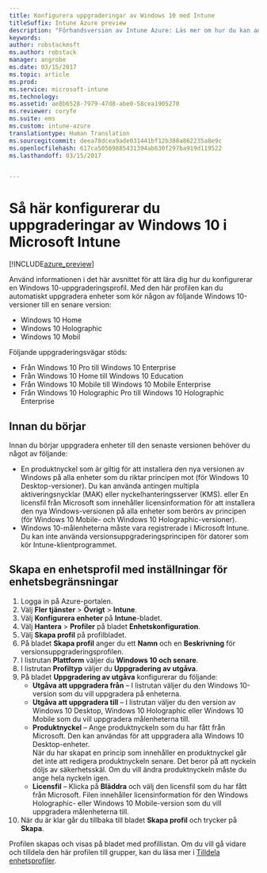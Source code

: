 ```yaml
---
title: Konfigurera uppgraderingar av Windows 10 med Intune
titleSuffix: Intune Azure preview
description: "Förhandsversion av Intune Azure: Läs mer om hur du kan använda Intune för att uppgradera Windows 10-enheter som du hanterar."
keywords: 
author: robstackmsft
ms.author: robstack
manager: angrobe
ms.date: 03/15/2017
ms.topic: article
ms.prod: 
ms.service: microsoft-intune
ms.technology: 
ms.assetid: ae8b6528-7979-47d8-abe0-58cea1905270
ms.reviewer: coryfe
ms.suite: ems
ms.custom: intune-azure
translationtype: Human Translation
ms.sourcegitcommit: deea78dcea9ade031441bf12b388a862235a8e9c
ms.openlocfilehash: 617ca50569885431394ab630f297ba919d119522
ms.lasthandoff: 03/15/2017


---
```


# <a name="how-to-configure-windows-10-edition-upgrades-in-microsoft-intune"></a>Så här konfigurerar du uppgraderingar av Windows 10 i Microsoft Intune

[!INCLUDE[azure_preview](../includes/azure_preview.md)]

Använd informationen i det här avsnittet för att lära dig hur du konfigurerar en Windows 10-uppgraderingsprofil. Med den här profilen kan du automatiskt uppgradera enheter som kör någon av följande Windows 10-versioner till en senare version:

- Windows 10 Home
- Windows 10 Holographic
- Windows 10 Mobil


Följande uppgraderingsvägar stöds:

- Från Windows 10 Pro till Windows 10 Enterprise
- Från Windows 10 Home till Windows 10 Education
- Från Windows 10 Mobile till Windows 10 Mobile Enterprise
- Från Windows 10 Holographic Pro till Windows 10 Holographic Enterprise


## <a name="before-you-start"></a>Innan du börjar
Innan du börjar uppgradera enheter till den senaste versionen behöver du något av följande:

- En produktnyckel som är giltig för att installera den nya versionen av Windows på alla enheter som du riktar principen mot (för Windows 10 Desktop-versioner). Du kan använda antingen multipla aktiveringsnycklar (MAK) eller nyckelhanteringsserver (KMS). eller En licensfil från Microsoft som innehåller licensinformation för att installera den nya Windows-versionen på alla enheter som berörs av principen (för Windows 10 Mobile- och Windows 10 Holographic-versioner).
- Windows 10-målenheterna måste vara registrerade i Microsoft Intune. Du kan inte använda versionsuppgraderingsprincipen för datorer som kör Intune-klientprogrammet.

## <a name="create-a-device-profile-containing-device-restriction-settings"></a>Skapa en enhetsprofil med inställningar för enhetsbegränsningar

1. Logga in på Azure-portalen.
2. Välj **Fler tjänster** > **Övrigt** > **Intune**.
3. Välj **Konfigurera enheter** på **Intune**-bladet.
2. Välj **Hantera** > **Profiler** på bladet **Enhetskonfiguration**.
3. Välj **Skapa profil** på profilbladet.
4. På bladet **Skapa profil** anger du ett **Namn** och en **Beskrivning** för versionsuppgraderingsprofilen.
5. I listrutan **Plattform** väljer du **Windows 10 och senare**.
6. I listrutan **Profiltyp** väljer du **Uppgradering av utgåva**.
7. På bladet **Uppgradering av utgåva** konfigurerar du följande:
    - **Utgåva att uppgradera från** – I listrutan väljer du den Windows 10-version som du vill uppgradera på enheterna.
    - **Utgåva att uppgradera till** – I listrutan väljer du den version av Windows 10 Desktop, Windows 10 Holographic eller Windows 10 Mobile som du vill uppgradera målenheterna till.
    - **Produktnyckel** – Ange produktnyckeln som du har fått från Microsoft. Den kan användas för att uppgradera alla Windows 10 Desktop-enheter.<br>När du har skapat en princip som innehåller en produktnyckel går det inte att redigera produktnyckeln senare. Det beror på att nyckeln döljs av säkerhetsskäl. Om du vill ändra produktnyckeln måste du ange hela nyckeln igen.
    - **Licensfil** – Klicka på **Bläddra** och välj den licensfil som du har fått från Microsoft. Filen innehåller licensinformation för den Windows Holographic- eller Windows 10 Mobile-version som du vill uppgradera målenheterna till.
8. När du är klar går du tillbaka till bladet **Skapa profil** och trycker på **Skapa**.

Profilen skapas och visas på bladet med profillistan.
Om du vill gå vidare och tilldela den här profilen till grupper, kan du läsa mer i [Tilldela enhetsprofiler](how-to-assign-device-profiles.md).


